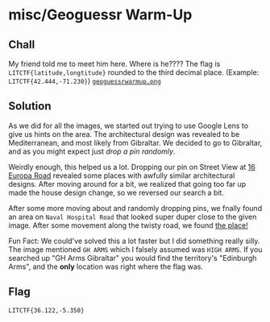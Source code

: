# misc/Geoguessr Warm-Up

## Chall
My friend told me to meet him here. Where is he???? The flag is `LITCTF{latitude,longtitude}` rounded to the third decimal place. (Example: `LITCTF{42.444,-71.230}`)
[`geoguessrwarmup.png`](https://drive.google.com/file/d/1a0e58oRCqNVkFjqATku9xl9tNnvU43uP/view)

## Solution
As we did for all the images, we started out trying to use Google Lens to give us hints on the area. The architectural design was revealed to be Mediterranean, and most likely from Gibraltar. We decided to go to Gibraltar, and as you might expect just *drop a pin randomly*.

Weirdly enough, this helped us a lot. Dropping our pin on Street View at [16 Europa Road](https://www.google.com/maps/place/16+Europa+Rd,+Gibraltar+GX11+1AA,+Gibraltar/@36.1276738,-5.3511575,17.5z/data=!4m5!3m4!1s0xd0cbf742a521a93:0xbe01f8284411bf1c!8m2!3d36.1274967!4d-5.349288) revealed some places with awfully similar architectural designs. After moving around for a bit, we realized that going too far up made the house design change, so we reversed our search a bit.

After some more moving about and randomly dropping pins, we fnally found an area on `Naval Hospital Road` that looked super duper close to the given image. After some movement along the twisty road, we found [the place!](https://www.google.com/maps/place/43+Naval+Hospital+Rd,+Gibraltar+GX11+1AA,+Gibraltar/@36.1223839,-5.3501789,21z/data=!4m5!3m4!1s0xd0cbf752d6526f9:0x83839768e07e7cc!8m2!3d36.1222985!4d-5.3500645)

Fun Fact: We could've solved this a lot faster but I did something really silly. The image mentioned `GH ARMS` which I falsely assumed was `HIGH ARMS`. If you searched up "GH Arms Gibraltar" you would find the territory's "Edinburgh Arms", and the **only** location was right where the flag was.


## Flag
`LITCTF{36.122,-5.350}`
